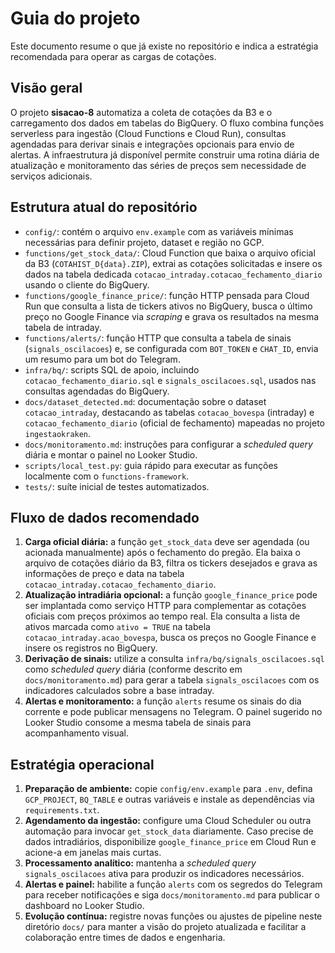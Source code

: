 # Guia do projeto

Este documento resume o que já existe no repositório e indica a estratégia recomendada para operar as cargas de cotações.

## Visão geral

O projeto **sisacao-8** automatiza a coleta de cotações da B3 e o carregamento dos dados em tabelas do BigQuery. O fluxo combina
funções serverless para ingestão (Cloud Functions e Cloud Run), consultas agendadas para derivar sinais e integrações opcionais
para envio de alertas. A infraestrutura já disponível permite construir uma rotina diária de atualização e monitoramento das
séries de preços sem necessidade de serviços adicionais.

## Estrutura atual do repositório

- `config/`: contém o arquivo `env.example` com as variáveis mínimas necessárias para definir projeto, dataset e região no GCP.
- `functions/get_stock_data/`: Cloud Function que baixa o arquivo oficial da B3 (`COTAHIST_D{data}.ZIP`), extrai as cotações
  solicitadas e insere os dados na tabela dedicada `cotacao_intraday.cotacao_fechamento_diario` usando o cliente do BigQuery.
- `functions/google_finance_price/`: função HTTP pensada para Cloud Run que consulta a lista de tickers ativos no BigQuery,
  busca o último preço no Google Finance via *scraping* e grava os resultados na mesma tabela de intraday.
- `functions/alerts/`: função HTTP que consulta a tabela de sinais (`signals_oscilacoes`) e, se configurada com `BOT_TOKEN` e
  `CHAT_ID`, envia um resumo para um bot do Telegram.
- `infra/bq/`: scripts SQL de apoio, incluindo `cotacao_fechamento_diario.sql` e `signals_oscilacoes.sql`, usados nas consultas
  agendadas do BigQuery.
- `docs/dataset_detected.md`: documentação sobre o dataset `cotacao_intraday`, destacando as tabelas `cotacao_bovespa`
  (intraday) e `cotacao_fechamento_diario` (oficial de fechamento) mapeadas no projeto `ingestaokraken`.
- `docs/monitoramento.md`: instruções para configurar a *scheduled query* diária e montar o painel no Looker Studio.
- `scripts/local_test.py`: guia rápido para executar as funções localmente com o `functions-framework`.
- `tests/`: suíte inicial de testes automatizados.

## Fluxo de dados recomendado

1. **Carga oficial diária:** a função `get_stock_data` deve ser agendada (ou acionada manualmente) após o fechamento do pregão.
   Ela baixa o arquivo de cotações diário da B3, filtra os tickers desejados e grava as informações de preço e data na tabela
   `cotacao_intraday.cotacao_fechamento_diario`.
2. **Atualização intradiária opcional:** a função `google_finance_price` pode ser implantada como serviço HTTP para complementar
   as cotações oficiais com preços próximos ao tempo real. Ela consulta a lista de ativos marcada como `ativo = TRUE` na tabela
   `cotacao_intraday.acao_bovespa`, busca os preços no Google Finance e insere os registros no BigQuery.
3. **Derivação de sinais:** utilize a consulta `infra/bq/signals_oscilacoes.sql` como *scheduled query* diária (conforme descrito
   em `docs/monitoramento.md`) para gerar a tabela `signals_oscilacoes` com os indicadores calculados sobre a base intraday.
4. **Alertas e monitoramento:** a função `alerts` resume os sinais do dia corrente e pode publicar mensagens no Telegram. O painel
   sugerido no Looker Studio consome a mesma tabela de sinais para acompanhamento visual.

## Estratégia operacional

1. **Preparação de ambiente:** copie `config/env.example` para `.env`, defina `GCP_PROJECT`, `BQ_TABLE` e outras variáveis e
   instale as dependências via `requirements.txt`.
2. **Agendamento da ingestão:** configure uma Cloud Scheduler ou outra automação para invocar `get_stock_data` diariamente.
   Caso precise de dados intradiários, disponibilize `google_finance_price` em Cloud Run e acione-a em janelas mais curtas.
3. **Processamento analítico:** mantenha a *scheduled query* `signals_oscilacoes` ativa para produzir os indicadores necessários.
4. **Alertas e painel:** habilite a função `alerts` com os segredos do Telegram para receber notificações e siga `docs/monitoramento.md`
   para publicar o dashboard no Looker Studio.
5. **Evolução contínua:** registre novas funções ou ajustes de pipeline neste diretório `docs/` para manter a visão do projeto
   atualizada e facilitar a colaboração entre times de dados e engenharia.

